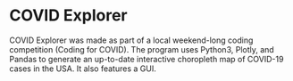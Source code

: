 # COVID Explorer
COVID Explorer was made as part of a local weekend-long coding competition (Coding for COVID). The program uses Python3, Plotly, and Pandas to generate an up-to-date interactive choropleth map of COVID-19 cases in the USA. It also features a GUI.
